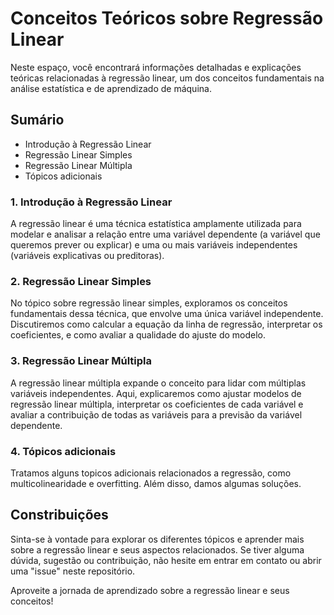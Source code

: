 # Conceitos Teóricos sobre Regressão Linear


 Neste espaço, você encontrará informações detalhadas e explicações teóricas relacionadas à regressão linear, um dos conceitos fundamentais na análise estatística e de aprendizado de máquina.

## Sumário
- Introdução à Regressão Linear
- Regressão Linear Simples
- Regressão Linear Múltipla
- Tópicos adicionais



### 1. Introdução à Regressão Linear
A regressão linear é uma técnica estatística amplamente utilizada para modelar e analisar a relação entre uma variável dependente (a variável que queremos prever ou explicar) e uma ou mais variáveis independentes (variáveis explicativas ou preditoras).

### 2. Regressão Linear Simples
No tópico sobre regressão linear simples, exploramos os conceitos fundamentais dessa técnica, que envolve uma única variável independente. Discutiremos como calcular a equação da linha de regressão, interpretar os coeficientes, e como avaliar a qualidade do ajuste do modelo.

### 3. Regressão Linear Múltipla
A regressão linear múltipla expande o conceito para lidar com múltiplas variáveis independentes. Aqui, explicaremos como ajustar modelos de regressão linear múltipla, interpretar os coeficientes de cada variável e avaliar a contribuição de todas as variáveis para a previsão da variável dependente.

### 4. Tópicos adicionais

Tratamos alguns topicos adicionais relacionados a regressão, como multicolinearidade e overfitting. Além disso, damos algumas soluções.


## Constribuições

Sinta-se à vontade para explorar os diferentes tópicos e aprender mais sobre a regressão linear e seus aspectos relacionados. Se tiver alguma dúvida, sugestão ou contribuição, não hesite em entrar em contato ou abrir uma "issue" neste repositório.

Aproveite a jornada de aprendizado sobre a regressão linear e seus conceitos!
